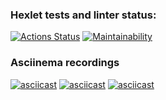 ### Hexlet tests and linter status:
[![Actions Status](https://github.com/1tanat/java-project-61/actions/workflows/hexlet-check.yml/badge.svg)](https://github.com/1tanat/java-project-61/actions)
[![Maintainability](https://api.codeclimate.com/v1/badges/0d96e6a2d10ed217290b/maintainability)](https://codeclimate.com/github/1tanat/java-project-61/maintainability)
### Asciinema recordings
[![asciicast](https://asciinema.org/a/PTFhVX3q2KskLCg70UKINY0mc.svg)](https://asciinema.org/a/PTFhVX3q2KskLCg70UKINY0mc)
[![asciicast](https://asciinema.org/a/t80IvNRGeDTWpgUXzNu5gvjDC.svg)](https://asciinema.org/a/t80IvNRGeDTWpgUXzNu5gvjDC)
[![asciicast](https://asciinema.org/a/gYy3Hz0Njq38FkmquSibrFpWw.svg)](https://asciinema.org/a/gYy3Hz0Njq38FkmquSibrFpWw)
